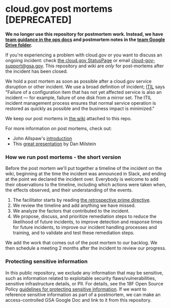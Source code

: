 # cloud.gov post mortems [DEPRECATED]

**We no longer use this repository for postmortem work. Instead, we have [team guidance in the ops docs](https://cloud.gov/docs/ops/service-disruption-guide/) and postmortem notes in the [team Google Drive folder](https://drive.google.com/drive/folders/0B58iDAWKmw_BSEtqcUFFQ041MHc).**

If you're experiencing a problem with cloud.gov or you want to discuss an ongoing incident: check [the cloud.gov StatusPage](http://cloudgov.statuspage.io/) or email cloud-gov-support@gsa.gov. This repository and wiki are *only* for post-mortems after the incident has been closed.

We hold a post mortem as soon as possible after a cloud.gov service disruption or other incident. We use a broad definition of incident; [ITIL](https://en.wikipedia.org/wiki/ITIL) says "Failure of a configuration item that has not yet affected service is also an incident — for example, failure of one disk from a mirror set. The ITIL incident management process ensures that normal service operation is restored as quickly as possible and the business impact is minimized."

We keep our post mortems in [the wiki](https://github.com/18F/cloud-gov-postmortems/wiki) attached to this repo.

For more information on post mortems, check out:

* John Allspaw's [introduction](https://codeascraft.com/2012/05/22/blameless-postmortems/)
* This [great presentation](http://www.slideshare.net/danmil30/how-to-run-a-postmortem-with-humans-not-robots-velocity-2013) by Dan Milstein

### How we run post mortems - the short version

Before the post mortem we'll put together a timeline of the incident on the wiki, beginning at the time the incident was announced in Slack, and ending at the point we declared the incident over. Everybody is welcome to add their observations to the timeline, including which actions were taken when, the effects observed, and their understanding of the events.

<!-- #4 is important for IR-4 and SI-2 -->

1. The facilitator starts by reading [the retrospective prime directive](http://www.retrospectives.com/pages/retroPrimeDirective.html).
2. We review the timeline and add anything we have missed.
3. We analyze the factors that contributed to the incident.
4. We propose, discuss, and prioritize remediation steps to reduce the likelihood of future incidents, to improve detection and response times for future incidents, to improve our incident handling processes and training, and to validate and test these remediation steps.

We add the work that comes out of the post mortem to our backlog. We then schedule a meeting 2 months after the incident to review our progress.

### Protecting sensitive information

<!-- this section is important for compliance -->

In this public repository, we exclude any information that may be sensitive, such as information related to exploitable security flaws/vulnerabilities, sensitive infrastructure details, or PII. For details, see the 18F Open Source Policy [guidelines for protecting sensitive information](https://github.com/18F/open-source-policy/blob/master/practice.md#protecting-sensitive-information). If we want to reference sensitive information as part of a postmortem, we can make an access-controlled GSA Google Doc and link to it from this repository.
